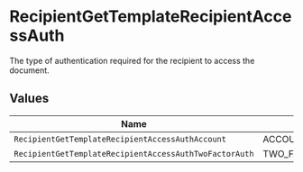 # RecipientGetTemplateRecipientAccessAuth

The type of authentication required for the recipient to access the document.


## Values

| Name                                                   | Value                                                  |
| ------------------------------------------------------ | ------------------------------------------------------ |
| `RecipientGetTemplateRecipientAccessAuthAccount`       | ACCOUNT                                                |
| `RecipientGetTemplateRecipientAccessAuthTwoFactorAuth` | TWO_FACTOR_AUTH                                        |